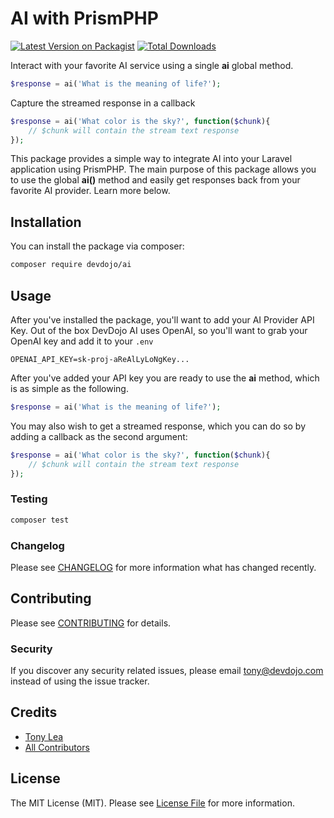 # AI with PrismPHP

[![Latest Version on Packagist](https://img.shields.io/packagist/v/devdojo/ai.svg?style=flat-square)](https://packagist.org/packages/devdojo/ai)
[![Total Downloads](https://img.shields.io/packagist/dt/devdojo/ai.svg?style=flat-square)](https://packagist.org/packages/devdojo/ai)

Interact with your favorite AI service using a single **ai** global method.

```php
$response = ai('What is the meaning of life?');
```

Capture the streamed response in a callback

```php
$response = ai('What color is the sky?', function($chunk){
    // $chunk will contain the stream text response
});
```

This package provides a simple way to integrate AI into your Laravel application using PrismPHP. The main purpose of this package allows you to use the global **ai()** method and easily get responses back from your favorite AI provider. Learn more below.

## Installation

You can install the package via composer:

```bash
composer require devdojo/ai
```

## Usage

After you've installed the package, you'll want to add your AI Provider API Key. Out of the box DevDojo AI uses OpenAI, so you'll want to grab your OpenAI key and add it to your `.env`

```
OPENAI_API_KEY=sk-proj-aReAlLyLoNgKey...
```

After you've added your API key you are ready to use the **ai** method, which is as simple as the following.

```php
$response = ai('What is the meaning of life?');
```

You may also wish to get a streamed response, which you can do so by adding a callback as the second argument:

```php
$response = ai('What color is the sky?', function($chunk){
    // $chunk will contain the stream text response
});
```

### Testing

```bash
composer test
```

### Changelog

Please see [CHANGELOG](CHANGELOG.md) for more information what has changed recently.

## Contributing

Please see [CONTRIBUTING](CONTRIBUTING.md) for details.

### Security

If you discover any security related issues, please email tony@devdojo.com instead of using the issue tracker.

## Credits

-   [Tony Lea](https://github.com/devdojo)
-   [All Contributors](../../contributors)

## License

The MIT License (MIT). Please see [License File](LICENSE.md) for more information.
